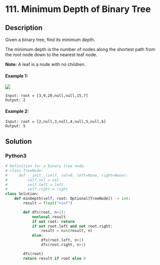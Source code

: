 # 111. Minimum Depth of Binary Tree

## Description
Given a binary tree, find its minimum depth.

The minimum depth is the number of nodes along the shortest path from the root node down to the nearest leaf node.

**Note:** A leaf is a node with no children.

#### Example 1:
![](https://assets.leetcode.com/uploads/2020/10/12/ex_depth.jpg)
```
Input: root = [3,9,20,null,null,15,7]
Output: 2
```

#### Example 2:
```
Input: root = [2,null,3,null,4,null,5,null,6]
Output: 5
```


## Solution

### Python3
```python
# Definition for a binary tree node.
# class TreeNode:
#     def __init__(self, val=0, left=None, right=None):
#         self.val = val
#         self.left = left
#         self.right = right
class Solution:
    def minDepth(self, root: Optional[TreeNode]) -> int:
        result = float("+inf")

        def dfs(root, n=1):
            nonlocal result
            if not root: return
            if not root.left and not root.right:
                result = min(result, n)
            else:
                dfs(root.left, n+1)
                dfs(root.right, n+1)

        dfs(root)
        return result if root else 0
```